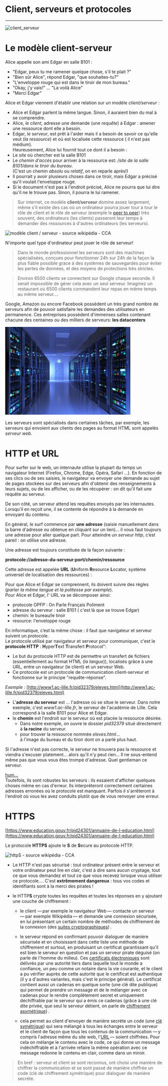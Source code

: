 # Client, serveurs et protocoles
---------------------------------
![client_serveur](client_serveur.svg)

# Le modèle client-serveur 	

Alice appelle son ami Edgar en salle B101 :

- "Edgar, peux tu me ramener quelque chose, s'il te plait ?"
- "Bien sûr Alice", répond Edgar, "que souhaites-tu?"
- "L'enveloppe rouge qui est dans le  tiroir de mon bureau."
- "Okay, j'y vais!" ... "La voilà Alice"
- "Merci Edgar"

Alice et Edgar viennent d'établir une relation sur un modèle _client/serveur_  :

* Alice et Edgar parlent la même langue. Sinon, il auraient bien du mal à se comprendre.
* Alice, _le client_, adresse une demande (une _requête_) à Edgar : amener une ressource dont elle a besoin.
* Edgar, _le serveur_, est prêt à l'aider mais il a besoin de savoir ce qu'elle veut (_la ressource_) et où est localisée cette ressource ( il n'est pas médium).  
Heureusement, Alice lui fournit tout ce dont il a besoin :
* Le _site_ où chercher est la salle B101
* Le _chemin d'accès_ pour arriver à la ressource est: _/site de la salle B101/dans le tiroir du bureau_.  
(C'est un chemin _absolu_ ou _relatif_, on en reparle après!)
* Il pourrait y avoir plusieurs choses dans ce tiroir, mais Edgar a précisé qu'il voulait l'enveloppe rouge.
* Si le document n'est pas à l'endroit précisé, Alice ne pourra que lui dire qu'il ne le trouve pas. Sinon, il pourra le lui ramener. 

>Sur internet, ce modèle **client/serveur** domine assez largement, même  s'il existe des cas où un ordinateur pourra jouer tour à tour le rôle de  client et le rôle de serveur (exemple le [peer to peer](https://www.journaldunet.fr/web-tech/dictionnaire-du-webmastering/1203399-p2p-peer-to-peer-definition-traduction-et-acteurs/)) très souvent, des ordinateurs (les clients) passeront leur  temps à demander des ressources à d'autres ordinateurs (les serveurs). 

![modèle client / serveur - source wikipédia - CCA](modele_client_serveur.png)

N'importe quel type d'ordinateur peut jouer le rôle de serveur!

>Dans le monde professionnel les serveurs sont des machines spécialisées, conçues pour fonctionner 24h sur 24h de la façon la plus fiable possible grace à des systèmes de sauvegardes pour éviter les pertes de données, et des moyens de protections très strictes.	
 						 
>Environ 6500 clients se connectent sur Google chaque seconde. Il serait impossible de gérer cela avec un seul serveur. Imaginez un restaurant où 6500 clients commandent leur repas en même temps au même serveur....

Google, Amazon ou encore Facebook possèdent un très grand nombre de  serveurs afin de pouvoir satisfaire les demandes des utilisateurs en  permanence. Ces entreprises possèdent d'immenses salles contenant chacune des centaines ou des milliers de serveurs: __les datacenters__  

![salle-serveur](salle_serveur.jpg) 				

Les serveurs sont spécialisés dans certaines tâches, par exemple, les serveurs qui envoient aux clients des pages au format HTML sont appelés _serveur web_. 

# HTTP et URL 

Pour surfer sur le web, un internaute utilise la plupart du temps un navigateur Internet (Firefox, Chrome, Edge, Opéra, Safari ...).
En fonction de ses clics ou de ses saisies, le navigateur va envoyer une demande au sujet de pages stockées sur des serveurs afin d'obtenir des renseignements à leurs sujets, ou de les afficher, ou de les récupérer : on dit qu'il fait une requête au serveur.  

De son côté, un  serveur attend les requêtes envoyés par les internautes.  
Lorsqu'il en reçoit une, il se contente de  répondre à la demande en envoyant du contenu.  

En général, le surf commence par **une adresse** (saisie manuellement dans la barre d'adresse ou obtenue en cliquant sur un lien)... il vous faut toujours une adresse pour aller quelque part. Pour  atteindre un _serveur http_, c’est pareil : on utilise une adresse.  

Une adresse est toujours constituée de la façon suivante : 

**protocole://adresse-du-serveur:port/chemin/ressource** 

Cette adresse est appelée **URL**  (**U**niform **R**esource **L**ocator, système universel de localisation des ressources) :

Pour que Alice et Edgar se comprennent, ils doivent suivre des règles (_parler la même langue et la politesse par exemple_).  
Pour Alice et Edgar, l' URL va se décomposer ainsi:
- protocole OPFP : On Parle Français Poliment
- adresse du serveur : salle B101 ( c'est là que se trouve Edgar)
- chemin: le bureau/le tiroir
- resource: l'enveloppe rouge

En informatique, c’est la même chose : il faut que navigateur et serveur suivent un protocole.  
Le protocole utilisé par navigateur et serveur pour communiquer, c'est le __protocole HTTP__ :  **H**yper**T**ext **T**ransfert **P**rotocol":  
* Le but du protocole HTTP est de permettre un transfert de  fichiers (essentiellement au format HTML (_la langue_)),  localisés grâce à une  URL, entre un navigateur (le client) et un serveur  Web.
* Ce protocole est un protocole de communication client-serveur et fonctionne sur le principe "requête-réponse".   

_Exemple :_
[http://www1.ac-lille.fr/pid32379/eleves.html](http://www1.ac-lille.fr/pid32379/eleves.html) 

* L'**adresse du serveur** est ... l'adresse où se situe le serveur. Dans notre exemple, c'est _www1.ac-lille.fr_, le serveur de l'académie de Lille. Cela correspond à la salle B101 pour Alice et Edgar.
* le **chemin** est l'endroit sur le serveur où est placée la ressource désirée.
	- Dans notre exemple, on ouvre le dossier _pid32379_ situé directement à __la racine__ du serveur. 
	- pour trouver la ressource nommée _eleves.html_...  
	à l'image du bureau et du tiroir dont on a parlé plus haut.

Si l'adresse n'est pas correcte, le serveur ne trouvera pas la ressource et viendra s'excuser platement... alors qu'il n'y peut rien... Il ne sous-entend même pas que vous vous êtes trompé d'adresse. Quel gentleman ce serveur.

[hum...](http://www1.ac-lille.fr/Hum.fr)
​	
Toutefois, ils sont robustes les serveurs : ils essaient d'afficher quelques choses même en cas d'erreur. Ils interpréteront correctement certaines adresses erronées où le protocole est manquant. Parfois il s'arrêteront à l'endroit où vous les avez conduits plutôt que de vous renvoyer une erreur.

# HTTPS

[https://www.education.gouv.fr/pid24301/annuaire-de-l-education.html](https://www.education.gouv.fr/pid24301/annuaire-de-l-education.html)

Le protocole **HTTPS** ajoute le **S** de **S**ecure au protocole HTTP.



![httpS - source wikipédia - CCA](https://upload.wikimedia.org/wikipedia/commons/e/e5/HTTPS_icon.png)



- Le HTTP n'est pas sécurisé : tout ordinateur présent entre le serveur et votre ordinateur peut lire en clair, c'est à dire sans aucun cryptage, tout ce que vous demandez et tout ce que vous recevez lorsque vous utiliser ce protocole.... C'est **extrêmement dangereux** : tous vos codes et identifiants sont à la merci des pirates !


- le HTTP**S** crypte toutes les requêtes et toutes les réponses en y ajoutant une couche de chiffrement :

  - le client — par exemple le navigateur Web — contacte un serveur  — par exemple Wikipédia — et demande une connexion sécurisée, en lui  présentant un certain nombre de méthodes de chiffrement de la connexion  (des [suites cryptographiques](https://fr.wikipedia.org/wiki/Suite_cryptographique)) .

  - le serveur répond en  confirmant pouvoir dialoguer de manière  sécurisée et en choisissant dans cette liste une méthode de chiffrement  et surtout, en produisant un certificat garantissant qu'il est bien le  serveur en question et pas un serveur pirate déguisé (on parle de  l'homme du milieu). 
    Ces [certificats électroniques](https://fr.wikipedia.org/wiki/Certificat_électronique)  sont délivrés par une autorité tiers dans laquelle tout le monde a  confiance, un peu comme un notaire dans la vie courante, et le client a  pu vérifier auprès de cette autorité que le certificat est authentique  (il y a d'autres variantes, mais c'est le principe général). 
    Le  certificat contient aussi un cadenas en quelque sorte (une clé dite  publique) qui permet de prendre un message et de le mélanger avec ce  cadenas pour le rendre complètement secret et uniquement déchiffrable  par le serveur qui a émis ce cadenas (grâce à une clé dite privée, que  seul le serveur détient, on parle de [chiffrement asymétrique](https://fr.wikipedia.org/wiki/Cryptographie_asymétrique)) .

  - cela permet au client d'envoyer de manière secrète un code (une [clé symétrique](https://fr.wikipedia.org/wiki/Clé_symétrique))  qui sera mélangé à tous les échanges entre le serveur et le client de  façon que tous les contenus de la communication — y compris l'adresse  même du site web, l'[URL](https://fr.wikipedia.org/wiki/Uniform_Resource_Locator) —  soient chiffrées. Pour cela on mélange le contenu avec le code, ce qui  donne un message indéchiffrable et à l'arrivée refaire la même opération  avec ce message redonne le contenu en clair, comme dans un miroir.

    

> En bref : serveur et client se sont reconnus, ont choisi une manière  de chiffrer la communication et se sont passé de manière chiffrée un  code (clé de chiffrement symétrique) pour dialoguer de manière secrète.  


